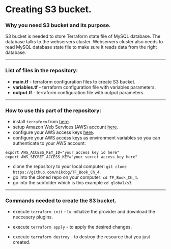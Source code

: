 # Creating S3 bucket.

### Why you need S3 bucket and its purpose.
S3 bucket is needed to store Terraform state file of MySQL database. The database talks to the webservers cluster. Webservers cluster also needs to read MySQL database state file to make sure it reads data from the right database. 

--------------------------------------------------------------------------------------------------------------
### List of files in the repository:
- __main.tf__ - terraform configuration files to create S3 bucket.
- __variables.tf__ - terraform configuration file with variables parameters.
- __output.tf__ - terraform configuration file with output parameters.

----------------------------------------------------------------------------------------------------------------------
### How to use this part of the repository:
- install `terraform` from [here](https://www.terraform.io/downloads.html).
- setup Amazon Web Services (AWS) account [here](https://aws.amazon.com/).
- configure your AWS access keys [here](https://docs.aws.amazon.com/general/latest/gr/aws-sec-cred-types.html#access-keys-and-secret-access-keys).
- configure your AWS access keys as environment variables so you can authenticate to your AWS account:

```
export AWS_ACCESS_KEY_ID="your access key id here"
export AWS_SECRET_ACCESS_KEY="your secret access key here"
```
   
- clone the repository to your local computer: `git clone https://github.com/nikcbg/TF_Book_Ch_4`.
- go into the cloned repo on your computer: `cd TF_Book_Ch_4`.
- go into the subfolder which is this example `cd global/s3`.

------------------------------------------------------------------------------------------------------------------
### Commands needed to create the S3 bucket. 

- execute `terraform init` - to initialize the provider and download the neccesery plugins.
  
- execute `terraform apply` - to apply the desired changes.

- execute `terraform destroy` - to destroy the resource that you just created.
